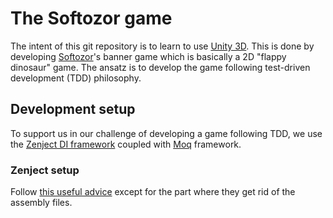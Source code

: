 # The Softozor game

The intent of this git repository is to learn to use [Unity 3D](www.unity3d.com). This is done by developing [Softozor](www.softozor.ch)'s banner game which is basically a 2D "flappy dinosaur" game. The ansatz is to develop the game following test-driven development (TDD) philosophy.

## Development setup

To support us in our challenge of developing a game following TDD, we use the [Zenject DI framework](https://github.com/modesttree/Zenject) coupled with [Moq](https://github.com/Moq/moq4/wiki/Quickstart) framework.

### Zenject setup

Follow [this useful advice](http://adamsingle.com/unit-testing-in-unity-with-zenject-unirx-and-moq/) except for the part where they get rid of the assembly files. 